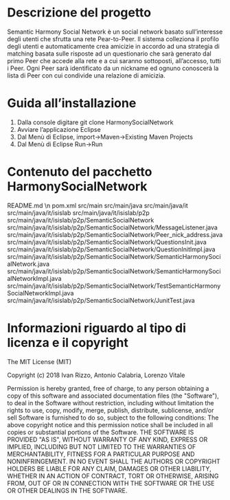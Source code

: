 # Descrizione del progetto
Semantic Harmony Social Network è un social network basato sull’interesse
degli utenti che sfrutta una rete Pear-to-Peer. Il sistema colleziona il profilo
degli utenti e automaticamente crea amicizie in accordo ad una strategia di matching basata sulle risposte ad un questionario che sarà generato dal primo Peer che accede alla rete e a cui saranno sottoposti, all’accesso, tutti i Peer.
Ogni Peer sarà identificato da un nickname ed ognuno conoscerà la lista di Peer con cui condivide una relazione di amicizia.

# Guida all’installazione
1. Dalla console digitare git clone HarmonySocialNetwork
2. Avviare l’applicazione Eclipse
3. Dal Menù di Eclipse, import->Maven->Existing Maven Projects
4. Dal Menù di Eclipse Run->Run

# Contenuto del pacchetto HarmonySocialNetwork
README.md \n
pom.xml
src/main
src/main/java
src/main/java/it
src/main/java/it/isislab
src/main/java/it/isislab/p2p
src/main/java/it/isislab/p2p/SemanticSocialNetwork
src/main/java/it/isislab/p2p/SemanticSocialNetwork/MessageListener.java
src/main/java/it/isislab/p2p/SemanticSocialNetwork/Peer_nick_address.java
src/main/java/it/isislab/p2p/SemanticSocialNetwork/QuestionsInit.java
src/main/java/it/isislab/p2p/SemanticSocialNetwork/QuestionInitImpl.java
src/main/java/it/isislab/p2p/SemanticSocialNetwork/SemanticHarmonySocialNetwork.java
src/main/java/it/isislab/p2p/SemanticSocialNetwork/SemanticHarmonySocialNetworkImpl.java
src/main/java/it/isislab/p2p/SemanticSocialNetwork/TestSemanticHarmonySocialNetworkImpl.java
src/main/java/it/isislab/p2p/SemanticSocialNetwork/JunitTest.java


# Informazioni riguardo al tipo di licenza e il copyright

The MIT License (MIT)

Copyright (c) 2018 Ivan Rizzo, Antonio Calabria, Lorenzo Vitale

Permission is hereby granted, free of charge, to any person obtaining a copy of this software and associated documentation files (the "Software"), to deal in the Software without restriction, including without limitation the rights to use, copy, modify, merge, publish, distribute, sublicense, and/or sell
Software is furnished to do so, subject to the following conditions:
The above copyright notice and this permission notice shall be included in all copies or substantial portions of the Software.
THE SOFTWARE IS PROVIDED "AS IS", WITHOUT WARRANTY OF ANY KIND, EXPRESS OR IMPLIED, INCLUDING BUT NOT LIMITED TO THE WARRANTIES OF MERCHANTABILITY, FITNESS FOR A PARTICULAR PURPOSE AND NONINFRINGEMENT. IN NO EVENT SHALL THE AUTHORS OR COPYRIGHT HOLDERS BE LIABLE FOR ANY CLAIM, DAMAGES OR OTHER LIABILITY, WHETHER IN AN ACTION OF CONTRACT, TORT OR OTHERWISE, ARISING FROM, OUT OF OR IN CONNECTION WITH THE SOFTWARE OR THE USE OR OTHER DEALINGS IN THE SOFTWARE.

